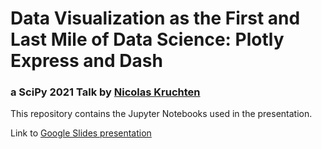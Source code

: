 # Data Visualization as the First and Last Mile of Data Science: Plotly Express and Dash
### a SciPy 2021 Talk by [Nicolas Kruchten](https://nicolas.kruchten.com/)

This repository contains the Jupyter Notebooks used in the presentation.

Link to [Google Slides presentation](https://docs.google.com/presentation/d/e/2PACX-1vT8gnAD7R2QzEzujn26qftksxTA7hLQNAlvc8hZ_rMPQiyLuxV2dfJsKyEv3wuuzlPlguYEiUj8BEYd/pub?start=false&loop=false&delayms=3000)
